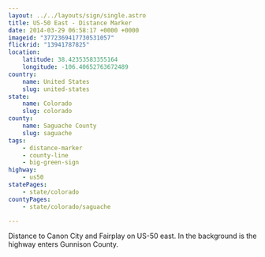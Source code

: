 ```yaml
---
layout: ../../layouts/sign/single.astro
title: US-50 East - Distance Marker
date: 2014-03-29 06:58:17 +0000 +0000
imageid: "3772369417730531057"
flickrid: "13941787825"
location:
    latitude: 38.42353583355164
    longitude: -106.40652763672489
country:
    name: United States
    slug: united-states
state:
    name: Colorado
    slug: colorado
county:
    name: Saguache County
    slug: saguache
tags:
    - distance-marker
    - county-line
    - big-green-sign
highway:
    - us50
statePages:
    - state/colorado
countyPages:
    - state/colorado/saguache

---
```

Distance to Canon City and Fairplay on US-50 east.  In the background is the highway enters Gunnison County.